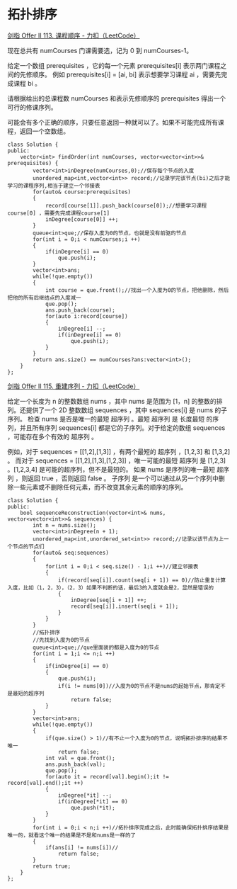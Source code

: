 # 拓扑排序

[剑指 Offer II 113. 课程顺序 - 力扣（LeetCode）](https://leetcode.cn/problems/QA2IGt/)

现在总共有 numCourses 门课需要选，记为 0 到 numCourses-1。

给定一个数组 prerequisites ，它的每一个元素 prerequisites[i] 表示两门课程之间的先修顺序。 例如 prerequisites[i] = [ai, bi] 表示想要学习课程 ai ，需要先完成课程 bi 。

请根据给出的总课程数  numCourses 和表示先修顺序的 prerequisites 得出一个可行的修课序列。

可能会有多个正确的顺序，只要任意返回一种就可以了。如果不可能完成所有课程，返回一个空数组。

```
class Solution {
public:
    vector<int> findOrder(int numCourses, vector<vector<int>>& prerequisites) {
        vector<int>inDegree(numCourses,0);//保存每个节点的入度
        unordered_map<int,vector<int>> record;//记录学完该节点(bi)之后才能学习的课程序列,相当于建立一个邻接表
        for(auto& course:prerequisites)
        {
            record[course[1]].push_back(course[0]);//想要学习课程course[0] ，需要先完成课程course[1] 
            inDegree[course[0]] ++;
        }
        queue<int>que;//保存入度为0的节点，也就是没有前驱的节点
        for(int i = 0;i < numCourses;i ++)
        {
            if(inDegree[i] == 0)
                que.push(i);
        }
        vector<int>ans;
        while(!que.empty())
        {
            int course = que.front();//找出一个入度为0的节点，把他删除，然后把他的所有后继结点的入度减一
            que.pop();
            ans.push_back(course);
            for(auto i:record[course])
            {
                inDegree[i] --;
                if(inDegree[i] == 0)
                    que.push(i);
            }
        }
        return ans.size() == numCourses?ans:vector<int>();
    }
};
```

[剑指 Offer II 115. 重建序列 - 力扣（LeetCode）](https://leetcode.cn/problems/ur2n8P/)

给定一个长度为 n 的整数数组 nums ，其中 nums 是范围为 [1，n] 的整数的排列。还提供了一个 2D 整数数组 sequences ，其中 sequences[i] 是 nums 的子序列。
检查 nums 是否是唯一的最短 超序列 。最短 超序列 是 长度最短 的序列，并且所有序列 sequences[i] 都是它的子序列。对于给定的数组 sequences ，可能存在多个有效的 超序列 。

例如，对于 sequences = [[1,2],[1,3]] ，有两个最短的 超序列 ，[1,2,3] 和 [1,3,2] 。
而对于 sequences = [[1,2],[1,3],[1,2,3]] ，唯一可能的最短 超序列 是 [1,2,3] 。[1,2,3,4] 是可能的超序列，但不是最短的。
如果 nums 是序列的唯一最短 超序列 ，则返回 true ，否则返回 false 。
子序列 是一个可以通过从另一个序列中删除一些元素或不删除任何元素，而不改变其余元素的顺序的序列。

```
class Solution {
public:
    bool sequenceReconstruction(vector<int>& nums, vector<vector<int>>& sequences) {
        int n = nums.size();
        vector<int>inDegree(n + 1);
        unordered_map<int,unordered_set<int>> record;//记录以该节点为上一个节点的节点们
        for(auto& seq:sequences)
        {
            for(int i = 0;i < seq.size() - 1;i ++)//建立邻接表
            {
                if(record[seq[i]].count(seq[i + 1]) == 0)//防止重复计算入度，比如（1，2，3），（2，3）如果不判断的话，最后3的入度就会是2，显然是错误的
                {
                    inDegree[seq[i + 1]] ++;
                    record[seq[i]].insert(seq[i + 1]);
                }
            }
        }
        //拓扑排序
        //先找到入度为0的节点
        queue<int>que;//que里面装的都是入度为0的节点
        for(int i = 1;i <= n;i ++)
        {
            if(inDegree[i] == 0)
            {
                que.push(i);
                if(i != nums[0])//入度为0的节点不是nums的起始节点，那肯定不是最短的超序列
                    return false;
            }   
        }
        vector<int>ans;
        while(!que.empty())
        {
            if(que.size() > 1)//有不止一个入度为0的节点，说明拓扑排序的结果不唯一
                return false;
            int val = que.front();
            ans.push_back(val);
            que.pop();
            for(auto it = record[val].begin();it != record[val].end();it ++)
            {
                inDegree[*it] --;
                if(inDegree[*it] == 0)
                    que.push(*it);
            }
        }
        for(int i = 0;i < n;i ++)//拓扑排序完成之后，此时能确保拓扑排序结果是唯一的，就看这个唯一的结果是不是和nums是一样的了
        {
            if(ans[i] != nums[i])//
                return false;
        }
        return true;
    }
};
```

